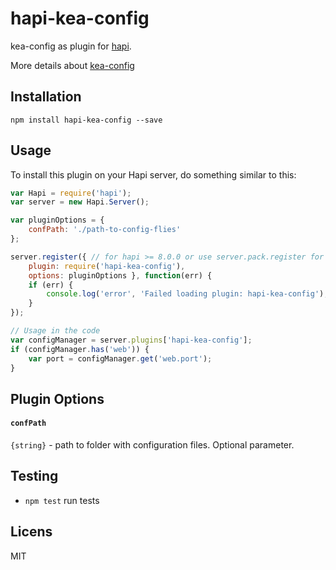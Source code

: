 hapi-kea-config
===============

kea-config as plugin for [hapi](hapijs.com).

More details about [kea-config](github.com/Pencroff/kea-config)

## Installation

	npm install hapi-kea-config --save

## Usage

To install this plugin on your Hapi server, do something similar to this:

```js
var Hapi = require('hapi');
var server = new Hapi.Server();

var pluginOptions = {
    confPath: './path-to-config-flies'
};

server.register({ // for hapi >= 8.0.0 or use server.pack.register for hapi < 8.0.0
    plugin: require('hapi-kea-config'),
    options: pluginOptions }, function(err) {
	if (err) {
		console.log('error', 'Failed loading plugin: hapi-kea-config');
	}
});

// Usage in the code
var configManager = server.plugins['hapi-kea-config'];
if (configManager.has('web')) {
    var port = configManager.get('web.port');
}
```

## Plugin Options

#### `confPath`

`{string}` - path to folder with configuration files. Optional parameter.

## Testing

 * `npm test` run tests

## Licens

MIT

